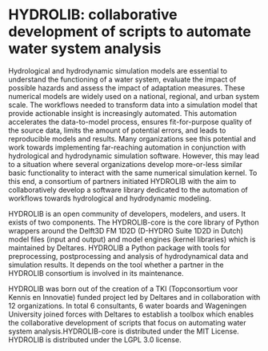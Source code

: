 # HYDROLIB: collaborative development of scripts to automate water system analysis
Hydrological and hydrodynamic simulation models are essential to understand the functioning of a water system, evaluate the impact of possible hazards and assess the impact of adaptation measures. These numerical models are widely used on a national, regional, and urban system scale. The workflows needed to transform data into a simulation model that provide actionable insight is increasingly automated. This automation accelerates the data-to-model process, ensures fit-for-purpose quality of the source data, limits the amount of potential errors, and leads to reproducible models and results. Many organizations see this potential and work towards implementing far-reaching automation in conjunction with hydrological and hydrodynamic simulation software. However, this may lead to a situation where several organizations develop more-or-less similar basic functionality to interact with the same numerical simulation kernel. To this end, a consortium of partners initiated HYDROLIB with the aim to collaboratively develop a software library dedicated to the automation of workflows towards hydrological and hydrodynamic modeling. 

HYDROLIB is an open community of developers, modelers, and users. It exists of two components. The HYDROLIB-core is the core library of Python wrappers around the Delft3D FM 1D2D (D-HYDRO Suite 1D2D in Dutch) model files (input and output) and model engines (kernel libraries) which is maintained by Deltares. HYDROLIB a Python package with tools for preprocessing, postprocessing and analysis of hydrodynamical data and simulation results. It depends on the tool whether a partner in the HYDROLIB consortium is involved in its maintenance. 

HYDROLIB was born out of the creation of a TKI (Topconsortium voor Kennis en Innovatie) funded project led by Deltares and in collaboration with 12 organizations. In total 6 consultants, 6 water boards and Wageningen University joined forces with Deltares to establish a toolbox which enables the collaborative development of scripts that focus on automating water system analysis.HYDROLIB-core is distributed under the MIT License. HYDROLIB is distributed under the LGPL 3.0 license.  
